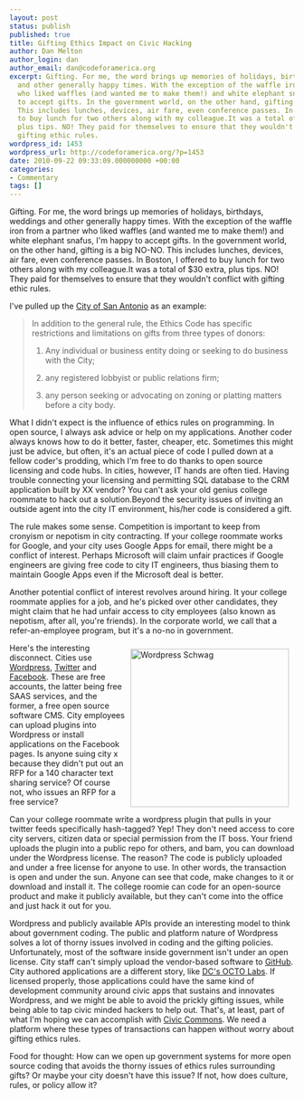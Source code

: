 ```yaml
---
layout: post
status: publish
published: true
title: Gifting Ethics Impact on Civic Hacking
author: Dan Melton
author_login: dan
author_email: dan@codeforamerica.org
excerpt: Gifting. For me, the word brings up memories of holidays, birthdays, weddings
  and other generally happy times. With the exception of the waffle iron from a partner
  who liked waffles (and wanted me to make them!) and white elephant snafus, I'm happy
  to accept gifts. In the government world, on the other hand, gifting is a big NO-NO.
  This includes lunches, devices, air fare, even conference passes. In Boston, I offered
  to buy lunch for two others along with my colleague.It was a total of $30 extra,
  plus tips. NO! They paid for themselves to ensure that they wouldn't conflict with
  gifting ethic rules.
wordpress_id: 1453
wordpress_url: http://codeforamerica.org/?p=1453
date: 2010-09-22 09:33:09.000000000 +00:00
categories:
- Commentary
tags: []
---
```

Gifting. For me, the word brings up memories of holidays, birthdays, weddings and other generally happy times. With the exception of the waffle iron from a partner who liked waffles (and wanted me to make them!) and white elephant snafus, I'm happy to accept gifts. In the government world, on the other hand, gifting is a big NO-NO. This includes lunches, devices, air fare, even conference passes. In Boston, I offered to buy lunch for two others along with my colleague.It was a total of $30 extra, plus tips. NO! They paid for themselves to ensure that they wouldn't conflict with gifting ethic rules.<a id="more"></a><a id="more-1453"></a>

I've pulled up the <a href="http://www.sanantonio.gov/ecfl/documents/GiftHandbook.htm">City of San Antonio</a> as an example:
<blockquote>In addition to the general rule, the Ethics Code has specific restrictions and limitations on gifts from three types of donors:

1) Any individual or business entity doing or seeking to do business with the City;

2) any registered lobbyist or public relations firm;

3) any person seeking or advocating on zoning or platting matters before a city body.</blockquote>
What I didn't expect is the influence of ethics rules on programming. In open source, I always ask advice or help on my applications. Another coder always knows how to do it better, faster, cheaper, etc. Sometimes this might just be advice, but often, it's an actual piece of code I pulled down at a fellow coder's prodding, which I'm free to do thanks to open source licensing and code hubs. In cities, however, IT hands are often tied. Having trouble connecting your licensing and permitting SQL database to the CRM application built by XX vendor? You can't ask your old genius college roommate to hack out a solution.Beyond the security issues of inviting an outside agent into the city IT environment, his/her code is considered a gift.

The rule makes some sense.  Competition is important to keep from cronyism or nepotism in city contracting. If your college roommate works for Google, and your city uses Google Apps for email, there might be a conflict of interest. Perhaps Microsoft will claim unfair practices if Google engineers are giving free code to city IT engineers, thus biasing them to maintain Google Apps even if the Microsoft deal is better.

Another potential conflict of interest revolves around hiring. It your college roommate applies for a job, and he's picked over other candidates, they might claim that he had unfair access to city employees (also known as nepotism, after all, you're friends). In the corporate world, we call that a refer-an-employee program, but it's a no-no in government.

<a href="http://www.flickr.com/photos/iamperegrino/2913018697/" title="Wordpress Schwag by Peregrino Will Reign, on Flickr"><img src="http://farm4.static.flickr.com/3036/2913018697_ccbb33e993_m.jpg" width="280"  alt="Wordpress Schwag" align="right" hspace="10"  vspace="10" /></a>Here's the interesting disconnect. Cities use <a href="http://cmsreport.com/blog/2009/using-wordpress-city-saves-19000">Wordpress</a>, <a href="http://twitter.com/seattle_city">Twitter</a> and <a href="http://ko-kr.facebook.com/pages/San-Jose-CA/City-of-San-Jose/65782505449">Facebook</a>. These are free accounts, the latter being free SAAS services, and the former, a free open source software CMS. City employees can upload plugins into Wordpress or install applications on the Facebook pages. Is anyone suing city x because they didn't put out an RFP for a 140 character text sharing service? Of course not, who issues an RFP for a free service?

Can your college roommate write a wordpress plugin that pulls in your twitter feeds specifically hash-tagged? Yep! They don't need access to core city servers, citizen data or special permission from the IT boss. Your friend uploads the plugin into a public repo for others, and bam, you can download under the Wordpress license. The reason? The code is publicly uploaded and under a free license for anyone to use. In other words, the transaction is open and under the sun. Anyone can see that code, make changes to it or download and install it. The college roomie can code for an open-source product and make it publicly available, but they can't come into the office and just hack it out for you.

Wordpress and publicly available APIs provide an interesting model to think about government coding. The public and platform nature of Wordpress solves a lot of thorny issues involved in coding and the gifting policies. Unfortunately, most of the software inside government isn't under an open license. City staff can't simply upload the vendor-based software to <a href="http://www.github.com">GitHub</a>. City authored applications are a different story, like <a href="http://octo.dc.gov/DC/OCTO/">DC's OCTO Labs</a>. If licensed properly, those applications could have the same kind of development community around civic apps that sustains and innovates Wordpress, and we might be able to avoid the prickly gifting issues, while being able to tap civic minded hackers to help out. That's, at least, part of what I'm hoping we can accomplish with <a href="http://civiccommons.com">Civic Commons</a>. We need a platform where these types of transactions can happen without worry about gifting ethics rules.

Food for thought: How can we open up government systems for more open source coding that avoids the thorny issues of ethics rules surrounding gifts? Or maybe your city doesn't have this issue? If not, how does culture, rules, or policy allow it?
